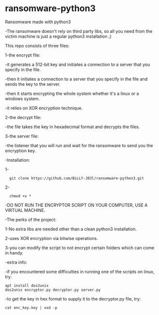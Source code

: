 # ransomware-python3
Ransomware made with python3

-The ransomware doesn't rely on third party libs, so all you need from the victim machine is just a regular python3 installation ;)

This repo consists of three files:
  
1-the encrypt file:
  
  -it generates a 512-bit key and initiates a connection to a server that you specify in the file.
    
  -then it initiates a connection to a server that you specify in the file and sends the key to the server.
    
  -then it starts encrypting the whole system whether it's a linux or a windows system.
    
   -it relies on XOR encryption technique.
    
2-the decrypt file:
    
 -the file takes the key in hexadecimal format and decrypts the files.

3-the server file:
    
 -the listener that you will run and wait for the ransomware to send you the encryption key.



-Installation:
  
  1-

      git clone https://github.com/BiLLY-J03l/ransomware-python3.git

  2-
  
      chmod +x *


-DO NOT RUN THE ENCRYPTOR SCRIPT ON YOUR COMPUTER, USE A VIRTUAL MACHINE.

-The perks of the project:

  1-No extra libs are needed other than a clean python3 installation.
  
  2-uses XOR encryption via bitwise operations.
  
  3-you can modify the script to not encrypt certain folders which can come in handy.
  




-extra info:
  
  -if you encountered some difficulties in running one of the scripts on linux, try:

    apt install dos2unix
    dos2unix encryptor.py decryptor.py server.py 

  -to get the key in hex format to supply it to the decryptor.py file, try:

    cat enc_key.key | xxd -p

  
